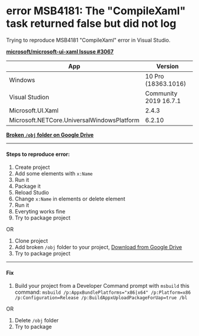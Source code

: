 # error MSB4181: The "CompileXaml" task returned false but did not log
Trying to reproduce MSB4181 "CompileXaml" error in Visual Studio.

**[microsoft/microsoft-ui-xaml Issuse #3067](https://github.com/microsoft/microsoft-ui-xaml/issues/3067)**

 App                                       | Version
-------------------------------------------|---------------------
Windows                                    | 10 Pro (18363.1016) 
Visual Studion                             | Community 2019 16.7.1
Microsoft.UI.Xaml                          | 2.4.3
Microsoft.NETCore.UniversalWindowsPlatform | 6.2.10

**[Broken `/obj` folder on Google Drive](https://drive.google.com/file/d/1jFlb95YUqrqg97Fg65MIhsDqzUO-6n3m/view?usp=sharing)**

---

#### Steps to reproduce error:
1. Create project
1. Add some elements with `x:Name`
1. Run it
1. Package it
1. Reload Studio
1. Change `x:Name` in elements or delete element
1. Run it
1. Everyting works  fine
1. Try to package project

OR

1. Clone project
1. Add broken `/obj` folder to your project, [Download from Google Drive](https://drive.google.com/file/d/1jFlb95YUqrqg97Fg65MIhsDqzUO-6n3m/view?usp=sharing)
1. Try to package project

---

#### Fix
1. Build your project from a Developer Command prompt with `msbuild` this command: `msbuild /p:AppxBundlePlatforms="x86|x64" /p:Platform=x86 /p:Configuration=Release /p:BuildAppxUploadPackageForUap=true /bl`

OR

1. Delete `/obj` folder
1. Try to package
